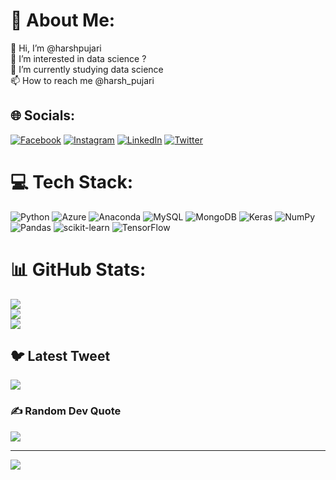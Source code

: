 # 💫 About Me:
👋 Hi, I’m @harshpujari<br>👀 I’m interested in data science ?<br>🌱 I’m currently studying data science<br>📫 How to reach me @harsh_pujari


## 🌐 Socials:
[![Facebook](https://img.shields.io/badge/Facebook-%231877F2.svg?logo=Facebook&logoColor=white)](https://facebook.com/harshpujari1999) [![Instagram](https://img.shields.io/badge/Instagram-%23E4405F.svg?logo=Instagram&logoColor=white)](https://instagram.com/harsh_pujari) [![LinkedIn](https://img.shields.io/badge/LinkedIn-%230077B5.svg?logo=linkedin&logoColor=white)](https://linkedin.com/in/harshpujari) [![Twitter](https://img.shields.io/badge/Twitter-%231DA1F2.svg?logo=Twitter&logoColor=white)](https://twitter.com/harsh_pujari) 

# 💻 Tech Stack:
![Python](https://img.shields.io/badge/python-3670A0?style=flat&logo=python&logoColor=ffdd54) ![Azure](https://img.shields.io/badge/azure-%230072C6.svg?style=flat&logo=azure-devops&logoColor=white) ![Anaconda](https://img.shields.io/badge/Anaconda-%2344A833.svg?style=flat&logo=anaconda&logoColor=white) ![MySQL](https://img.shields.io/badge/mysql-%2300f.svg?style=flat&logo=mysql&logoColor=white) ![MongoDB](https://img.shields.io/badge/MongoDB-%234ea94b.svg?style=flat&logo=mongodb&logoColor=white) ![Keras](https://img.shields.io/badge/Keras-%23D00000.svg?style=flat&logo=Keras&logoColor=white) ![NumPy](https://img.shields.io/badge/numpy-%23013243.svg?style=flat&logo=numpy&logoColor=white) ![Pandas](https://img.shields.io/badge/pandas-%23150458.svg?style=flat&logo=pandas&logoColor=white) ![scikit-learn](https://img.shields.io/badge/scikit--learn-%23F7931E.svg?style=flat&logo=scikit-learn&logoColor=white) ![TensorFlow](https://img.shields.io/badge/TensorFlow-%23FF6F00.svg?style=flat&logo=TensorFlow&logoColor=white)
# 📊 GitHub Stats:
![](https://github-readme-stats.vercel.app/api?username=harshpujari&theme=dark&hide_border=false&include_all_commits=false&count_private=false)<br/>
![](https://github-readme-streak-stats.herokuapp.com/?user=harshpujari&theme=dark&hide_border=false)<br/>
![](https://github-readme-stats.vercel.app/api/top-langs/?username=harshpujari&theme=dark&hide_border=false&include_all_commits=false&count_private=false&layout=compact)

## 🐦 Latest Tweet
[![](https://gtce.itsvg.in/api?username=harsh_pujari)](https://github.com/VishwaGauravIn/github-twitter-card-embed)

### ✍️ Random Dev Quote
![](https://quotes-github-readme.vercel.app/api?type=horizontal&theme=dark)

---
[![](https://visitcount.itsvg.in/api?id=harshpujari&icon=2&color=0)](https://visitcount.itsvg.in)

<!-- Proudly created with GPRM ( https://gprm.itsvg.in ) -->